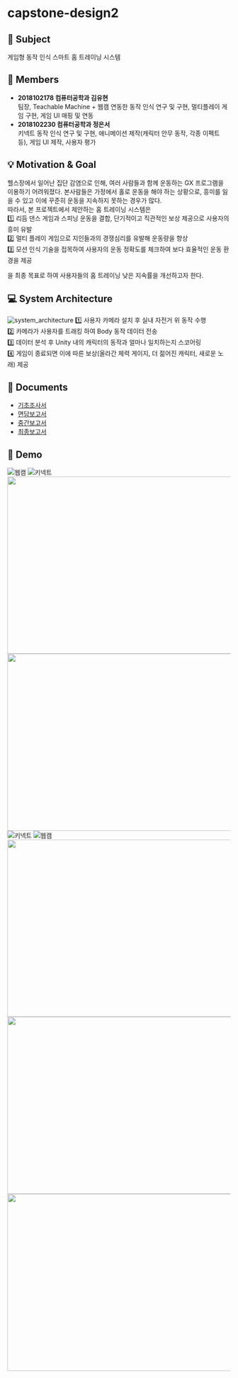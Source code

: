 # capstone-design2
:key: Subject
---
게임형 동작 인식 스마트 홈 트레이닝 시스템

:raising_hand: Members
---
* **2018102178 컴퓨터공학과 김유현**
<br>팀장, Teachable Machine + 웹캠 연동한 동작 인식 연구 및 구현, 멀티플레이 게임 구현, 게임 UI 매핑 및 연동
* **2018102230 컴퓨터공학과 정은서** 
<br>키넥트 동작 인식 연구 및 구현, 애니메이션 제작(캐릭터 안무 동작, 각종 이펙트 등), 게임 UI 제작, 사용자 평가

:bulb: Motivation & Goal
---
헬스장에서 일어난 집단 감염으로 인해, 여러 사람들과 함께 운동하는 GX 프로그램을 이용하기 어려워졌다. 본사람들은 가정에서 홀로 운동을 해야 하는 상황으로, 흥미를 잃을 수 있고 이에 꾸준히 운동을 지속하지 못하는 경우가 많다.<br>
따라서, 본 프로젝트에서 제안하는 홈 트레이닝 시스템은<br>
:one: 리듬 댄스 게임과 스피닝 운동을 결합, 단기적이고 직관적인 보상 제공으로 사용자의 흥미 유발 <br>
:two: 멀티 플레이 게임으로 지인들과의 경쟁심리를 유발해 운동량을 향상 <br>
3️⃣ 모션 인식 기술을 접목하여 사용자의 운동 정확도를 체크하여 보다 효율적인 운동 환경을 제공<br>

을 최종 목표로 하여 사용자들의 홈 트레이닝 낮은 지속률을 개선하고자 한다.

:computer: System Architecture
---
![system_architecture](https://user-images.githubusercontent.com/37354574/146490587-37bafcb9-f215-49ae-8842-c9bad477c07e.png)
:one: 사용자 카메라 설치 후 실내 자전거 위 동작 수행 <br>
:two: 카메라가 사용자를 트래킹 하여 Body 동작 데이터 전송 <br>
:three: 데이터 분석 후 Unity 내의 캐릭터의 동작과 얼마나 일치하는지 스코어링 <br>
:four: 게임이 종료되면 이에 따른 보상(올라간 체력 게이지, 더 젊어진 캐릭터, 새로운 노래) 제공 <br>


:page_facing_up: Documents
---
* [기초조사서](https://github.com/youhyeoneee/capstone-design2/tree/main/docu/%EA%B8%B0%EC%B4%88%EC%A1%B0%EC%82%AC%EC%84%9C)
* [면담보고서](https://github.com/youhyeoneee/capstone-design2/tree/main/docu/%EB%A9%B4%EB%8B%B4%ED%99%95%EC%9D%B8%EC%84%9C)
* [중간보고서](https://github.com/youhyeoneee/capstone-design2/tree/main/docu/%EC%A4%91%EA%B0%84%EB%B3%B4%EA%B3%A0%EC%84%9C)
* [최종보고서](https://github.com/youhyeoneee/capstone-design2/tree/main/docu/%EC%B5%9C%EC%A2%85%EB%B3%B4%EA%B3%A0%EC%84%9C)

📸 Demo
---
![웹캠](https://user-images.githubusercontent.com/37354574/146492611-c91e6ec5-a27f-494a-8360-b3432da97af8.gif)
![키넥트](https://user-images.githubusercontent.com/37354574/146492382-f37cac79-34b0-4fda-afd3-b0c4b273ecb5.gif)
<img src="https://user-images.githubusercontent.com/37354574/146493636-8309031a-5570-4b41-8e5b-d85c3a9c5031.jpg" width="600" height="400"/>
<img src="https://user-images.githubusercontent.com/37354574/146493676-4a068544-76cf-4ab5-ae53-a0206ca575c0.jpg" width="600" height="400"/>
![키넥트](https://user-images.githubusercontent.com/37354574/146492030-7720e4e6-7d10-4f0e-a674-0e4534042ba4.gif)
![웹캠](https://user-images.githubusercontent.com/37354574/146492095-55771ee9-61a8-4463-a591-ce5675dffe80.gif)
<img src="https://user-images.githubusercontent.com/37354574/146494163-f0222908-ada7-4b46-8199-1399d841dca5.jpg" width="600" height="400"/>
<img src="https://user-images.githubusercontent.com/37354574/146494167-dbfd96c2-d8ec-4b3b-b1f7-45b297e7f2ee.jpg" width="600" height="400"/>
<img src="https://user-images.githubusercontent.com/37354574/146494172-084e3777-b096-4e98-b0f4-8150d787ece7.png" width="600" height="400"/>
